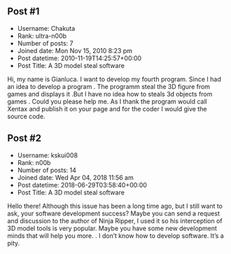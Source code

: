 ## Post #1
- Username: Chakuta
- Rank: ultra-n00b
- Number of posts: 7
- Joined date: Mon Nov 15, 2010 8:23 pm
- Post datetime: 2010-11-19T14:25:57+00:00
- Post Title: A 3D model steal software

Hi, my name is Gianluca. I want to develop my fourth program. Since I had an idea to develop a program . The programm steal the 3D figure from games and displays it .But I have no idea how to steals 3d objects from games . Could you please help me. As I thank the program would call Xentax and publish it on your page and for the coder I would give the source code.
## Post #2
- Username: kskui008
- Rank: n00b
- Number of posts: 14
- Joined date: Wed Apr 04, 2018 11:56 am
- Post datetime: 2018-06-29T03:58:40+00:00
- Post Title: A 3D model steal software

Hello there! Although this issue has been a long time ago, but I still want to ask, your software development success? Maybe you can send a request and discussion to the author of Ninja Ripper, I used it so his interception of 3D model tools is very popular. Maybe you have some new development minds that will help you more. . I don’t know how to develop software. It’s a pity.
